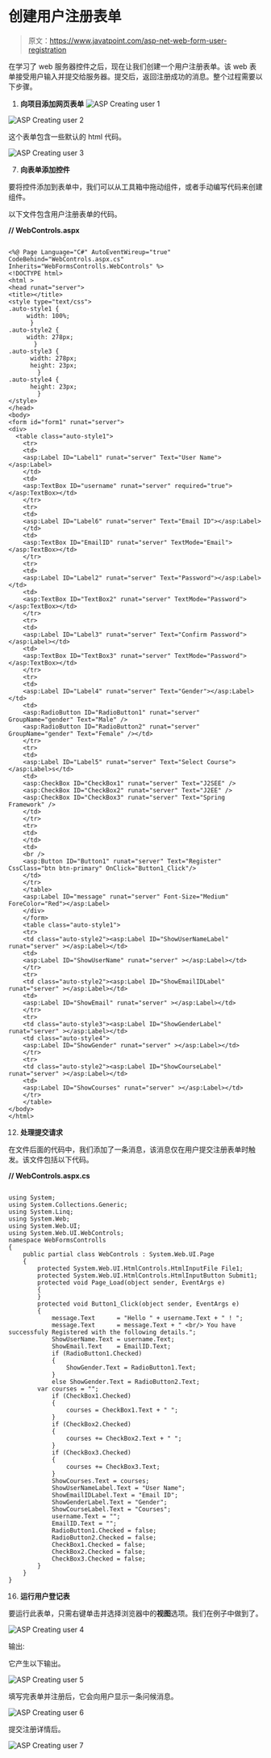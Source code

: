 # 创建用户注册表单

> 原文：<https://www.javatpoint.com/asp-net-web-form-user-registration>

在学习了 web 服务器控件之后，现在让我们创建一个用户注册表单。该 web 表单接受用户输入并提交给服务器。提交后，返回注册成功的消息。整个过程需要以下步骤。

1.  **向项目添加网页表单**
![ASP Creating user 1](img/95beec627d71b1e836fc656528c8a9ff.png)

![ASP Creating user 2](img/b49a936bf5d0c661c193395f9c2acb32.png)

这个表单包含一些默认的 html 代码。

![ASP Creating user 3](img/bf3b2ca534f31f3ccdb722bcc7a4fdb3.png)

7.  **向表单添加控件**

要将控件添加到表单中，我们可以从工具箱中拖动组件，或者手动编写代码来创建组件。

以下文件包含用户注册表单的代码。

**// WebControls.aspx**

```

<%@ Page Language="C#" AutoEventWireup="true" CodeBehind="WebControls.aspx.cs" 
Inherits="WebFormsControlls.WebControls" %>
<!DOCTYPE html>
<html >
<head runat="server">
<title></title>
<style type="text/css">
.auto-style1 {
     width: 100%;
      }
.auto-style2 {
     width: 278px;
       }
.auto-style3 {
      width: 278px;
      height: 23px;
        }
.auto-style4 {
      height: 23px;
        }
</style>
</head>
<body>
<form id="form1" runat="server">
<div>         
  <table class="auto-style1">
    <tr>
    <td>
    <asp:Label ID="Label1" runat="server" Text="User Name"></asp:Label>
    </td>
    <td>
    <asp:TextBox ID="username" runat="server" required="true"></asp:TextBox></td>
    </tr>
    <tr>
    <td>
    <asp:Label ID="Label6" runat="server" Text="Email ID"></asp:Label>
    </td>
    <td>
    <asp:TextBox ID="EmailID" runat="server" TextMode="Email"></asp:TextBox></td>
    </tr>
    <tr>
    <td>
    <asp:Label ID="Label2" runat="server" Text="Password"></asp:Label></td>
    <td>
    <asp:TextBox ID="TextBox2" runat="server" TextMode="Password"></asp:TextBox></td>
    </tr>
    <tr>
    <td>
    <asp:Label ID="Label3" runat="server" Text="Confirm Password"></asp:Label></td>
    <td>
    <asp:TextBox ID="TextBox3" runat="server" TextMode="Password"></asp:TextBox></td>
    </tr>
    <tr>
    <td>
    <asp:Label ID="Label4" runat="server" Text="Gender"></asp:Label></td>
    <td>
    <asp:RadioButton ID="RadioButton1" runat="server" GroupName="gender" Text="Male" />
	<asp:RadioButton ID="RadioButton2" runat="server" GroupName="gender" Text="Female" /></td>
    </tr>
    <tr>
    <td>
    <asp:Label ID="Label5" runat="server" Text="Select Course"></asp:Label>s</td>
    <td>
    <asp:CheckBox ID="CheckBox1" runat="server" Text="J2SEE" />
	<asp:CheckBox ID="CheckBox2" runat="server" Text="J2EE" />
	<asp:CheckBox ID="CheckBox3" runat="server" Text="Spring Framework" />
    </td>
    </tr>
    <tr>
    <td>
    </td>
    <td>
    <br />
    <asp:Button ID="Button1" runat="server" Text="Register" CssClass="btn btn-primary" OnClick="Button1_Click"/>
    </td>
    </tr>
    </table>
    <asp:Label ID="message" runat="server" Font-Size="Medium" ForeColor="Red"></asp:Label>
    </div>
    </form>
    <table class="auto-style1">
    <tr>
    <td class="auto-style2"><asp:Label ID="ShowUserNameLabel" runat="server" ></asp:Label></td>
    <td>
    <asp:Label ID="ShowUserName" runat="server" ></asp:Label></td>
    </tr>
    <tr>
    <td class="auto-style2"><asp:Label ID="ShowEmailIDLabel" runat="server" ></asp:Label></td>
    <td>
    <asp:Label ID="ShowEmail" runat="server" ></asp:Label></td>
    </tr>
    <tr>
    <td class="auto-style3"><asp:Label ID="ShowGenderLabel" runat="server" ></asp:Label></td>
    <td class="auto-style4">
    <asp:Label ID="ShowGender" runat="server" ></asp:Label></td>
    </tr>
    <tr>
    <td class="auto-style2"><asp:Label ID="ShowCourseLabel" runat="server" ></asp:Label></td>
    <td>
    <asp:Label ID="ShowCourses" runat="server" ></asp:Label></td>
    </tr>
    </table>
</body>
</html>

```

12.  **处理提交请求**

在文件后面的代码中，我们添加了一条消息，该消息仅在用户提交注册表单时触发。该文件包括以下代码。

**// WebControls.aspx.cs**

```

using System;
using System.Collections.Generic;
using System.Linq;
using System.Web;
using System.Web.UI;
using System.Web.UI.WebControls;
namespace WebFormsControlls
{
    public partial class WebControls : System.Web.UI.Page
    {
        protected System.Web.UI.HtmlControls.HtmlInputFile File1;
        protected System.Web.UI.HtmlControls.HtmlInputButton Submit1;
        protected void Page_Load(object sender, EventArgs e)
        {
        }
        protected void Button1_Click(object sender, EventArgs e)
        {
            message.Text      = "Hello " + username.Text + " ! ";
            message.Text      = message.Text + " <br/> You have successfuly Registered with the following details.";
            ShowUserName.Text = username.Text;
            ShowEmail.Text    = EmailID.Text;
            if (RadioButton1.Checked)
            {
                ShowGender.Text = RadioButton1.Text;
            }
            else ShowGender.Text = RadioButton2.Text;
        var courses = "";
            if (CheckBox1.Checked)
            {
                courses = CheckBox1.Text + " ";
            }
            if (CheckBox2.Checked)
            {
                courses += CheckBox2.Text + " ";
            }   
            if (CheckBox3.Checked)
            {
                courses += CheckBox3.Text;
            }
            ShowCourses.Text = courses;
            ShowUserNameLabel.Text = "User Name";
            ShowEmailIDLabel.Text = "Email ID";
            ShowGenderLabel.Text = "Gender";
            ShowCourseLabel.Text = "Courses";
            username.Text = "";
            EmailID.Text = "";
            RadioButton1.Checked = false;
            RadioButton2.Checked = false;
            CheckBox1.Checked = false;
            CheckBox2.Checked = false;
            CheckBox3.Checked = false;
        }
    }
}

```

16.  **运行用户登记表**

要运行此表单，只需右键单击并选择浏览器中的**视图**选项。我们在例子中做到了。

![ASP Creating user 4](img/2abe0cace04db80d6ba00c30d04a31c8.png)

输出:

它产生以下输出。

![ASP Creating user 5](img/5f74c175c99f106f6abd1aac488f3b23.png)

填写完表单并注册后，它会向用户显示一条问候消息。

![ASP Creating user 6](img/f6de8385e662c45de52c0de11c940f12.png)

提交注册详情后。

![ASP Creating user 7](img/23f93e407e6ae465d614839285ee360c.png)